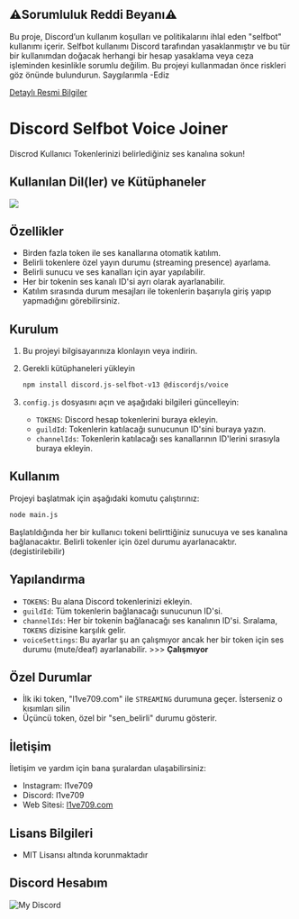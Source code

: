 ## ⚠️Sorumluluk Reddi Beyanı⚠️

Bu proje, Discord’un kullanım koşulları ve politikalarını ihlal eden "selfbot" kullanımı içerir. Selfbot kullanımı Discord tarafından yasaklanmıştır ve bu tür bir kullanımdan doğacak herhangi bir hesap yasaklama veya ceza işleminden kesinlikle sorumlu değilim. Bu projeyi kullanmadan önce riskleri göz önünde bulundurun. Saygılarımla -Ediz

[Detaylı Resmi Bilgiler](https://support.discord.com/hc/en-us/articles/115002192352-Automated-User-Accounts-Self-Bots)



# Discord Selfbot Voice Joiner

Discrod Kullanıcı Tokenlerinizi belirlediğiniz ses kanalına sokun!

## Kullanılan Dil(ler) ve Kütüphaneler

<picture>
  <source srcset="https://skillicons.dev/icons?i=js,nodejs" media="(prefers-color-scheme: dark)">
  <img src="https://skillicons.dev/icons?i=js,nodejs">
</picture>

## Özellikler

- Birden fazla token ile ses kanallarına otomatik katılım.
- Belirli tokenlere özel yayın durumu (streaming presence) ayarlama.
- Belirli sunucu ve ses kanalları için ayar yapılabilir.
- Her bir tokenin ses kanalı ID'si ayrı olarak ayarlanabilir.
- Katılım sırasında durum mesajları ile tokenlerin başarıyla giriş yapıp yapmadığını görebilirsiniz.

## Kurulum

1. Bu projeyi bilgisayarınıza klonlayın veya indirin.
2. Gerekli kütüphaneleri yükleyin
    ```bash
    npm install discord.js-selfbot-v13 @discordjs/voice
    ```

3. `config.js` dosyasını açın ve aşağıdaki bilgileri güncelleyin:
   - `TOKENS`: Discord hesap tokenlerini buraya ekleyin.
   - `guildId`: Tokenlerin katılacağı sunucunun ID'sini buraya yazın.
   - `channelIds`: Tokenlerin katılacağı ses kanallarının ID'lerini sırasıyla buraya ekleyin.

## Kullanım

Projeyi başlatmak için aşağıdaki komutu çalıştırınız:

```bash
node main.js
```

Başlatıldığında her bir kullanıcı tokeni belirttiğiniz sunucuya ve ses kanalına bağlanacaktır. Belirli tokenler için özel durumu ayarlanacaktır. (degistirilebilir)

## Yapılandırma

- `TOKENS`: Bu alana Discord tokenlerinizi ekleyin.
- `guildId`: Tüm tokenlerin bağlanacağı sunucunun ID'si.
- `channelIds`: Her bir tokenin bağlanacağı ses kanalının ID'si. Sıralama, `TOKENS` dizisine karşılık gelir.
- `voiceSettings`: Bu ayarlar şu an çalışmıyor ancak her bir token için ses durumu (mute/deaf) ayarlanabilir.  >>> **Çalışmıyor**

## Özel Durumlar

- İlk iki token, "l1ve709.com" ile `STREAMING` durumuna geçer. İsterseniz o kısımları silin
- Üçüncü token, özel bir "sen_belirli" durumu gösterir.

## İletişim

İletişim ve yardım için bana şuralardan ulaşabilirsiniz:

- Instagram: l1ve709
- Discord: l1ve709
- Web Sitesi: [l1ve709.com](https://www.l1ve709.com)

## Lisans Bilgileri

- MIT Lisansı altında korunmaktadır


## Discord Hesabım

![My Discord](https://lantern.rest/api/v1/users/794909914760871967?svg=1&theme=dark&borderRadius=2&hideActivity=1&hideStatus=0)
